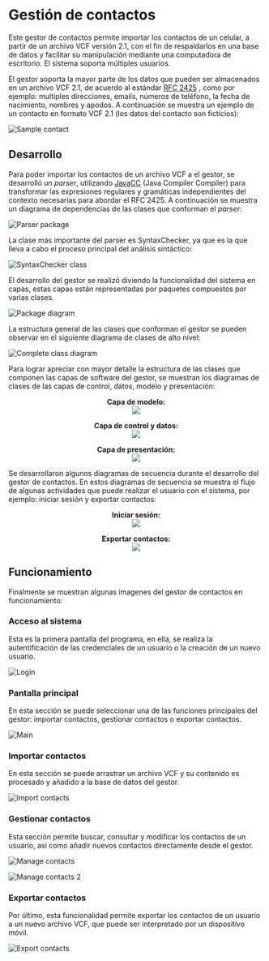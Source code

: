 # Gestión de contactos

Este gestor de contactos permite importar los contactos de un celular, a partir de un archivo VCF versión 2.1, con el fin de respaldarlos en una base de datos y facilitar su manipulación mediante una computadora de escritorio. El sistema soporta múltiples usuarios.

El gestor soporta la mayor parte de los datos que pueden ser almacenados en un archivo VCF 2.1, de acuerdo al estándar 
<a href="https://tools.ietf.org/html/rfc2425">RFC 2425</a>
, como por ejemplo: multiples direcciones, emails, números de teléfono, la fecha de nacimiento, nombres y apodos. A continuación se muestra un ejemplo de un contacto en formato VCF 2.1 (los datos del contacto son ficticios):

![Sample contact](https://github.com/el-cid/gestion-de-contactos/blob/master/screenshots/sample_contact.png)

## Desarrollo

Para poder importar los contactos de un archivo VCF a el gestor, se desarrolló un _parser_, utilizando <a href="https://javacc.org/">JavaCC</a> (Java Compiler Compiler) para transformar las expresiones regulares y gramáticas independientes del contexto necesarias para abordar el RFC 2425. A continuación se muestra un diagrama de dependencias de las clases que conforman el _parser_:

![Parser package](https://github.com/el-cid/gestion-de-contactos/blob/master/screenshots/diagrama%20del%20paquete%20parser.PNG)

La clase más importante del parser es SyntaxChecker, ya que es la que lleva a cabo el proceso principal del análisis sintáctico:

![SyntaxChecker class](https://github.com/el-cid/gestion-de-contactos/blob/master/screenshots/clase%20SyntaxChecker.PNG)

El desarrollo del gestor se realizó diviendo la funcionalidad del sistema en capas, estas capas están representadas por paquetes compuestos por varias clases. 

![Package diagram](https://github.com/el-cid/gestion-de-contactos/blob/master/screenshots/diagrama%20de%20paquetes.png)

La estructura general de las clases que conforman el gestor se pueden observar en el siguiente diagrama de clases de alto nivel:

![Complete class diagram](https://github.com/el-cid/gestion-de-contactos/blob/master/screenshots/diagrama%20clases%20completo.png)

Para lograr apreciar con mayor detalle la estructura de las clases que componen las capas de software del gestor, se muestran los diagramas de clases de las capas de control, datos, modelo y presentación:

<p align="center">
  <b>Capa de modelo:</b><br>
  <img src="https://github.com/el-cid/gestion-de-contactos/blob/master/screenshots/diagrama_clases_modelo.png">
</p>

<p align="center">
  <b>Capa de control y datos:</b><br>
  <img src="https://github.com/el-cid/gestion-de-contactos/blob/master/screenshots/diagrama%20clases%20controlYdata.png">
</p>

<p align="center">
  <b>Capa de presentación:</b><br>
  <img src="https://github.com/el-cid/gestion-de-contactos/blob/master/screenshots/diagrama%20clases%20view.png">
</p>

Se desarrollaron algunos diagramas de secuencia durante el desarrollo del gestor de contactos. En estos diagramas de secuencia se muestra el flujo de algunas actividades que puede realizar el usuario con el sistema, por ejemplo: iniciar sesión y exportar contactos:

<p align="center">
  <b>Iniciar sesión:</b><br>
  <img src="https://github.com/el-cid/gestion-de-contactos/blob/master/screenshots/diagrama%20secuencia%20iniciarSesion.png">
</p>

<p align="center">
  <b>Exportar contactos:</b><br>
  <img src="https://github.com/el-cid/gestion-de-contactos/blob/master/screenshots/diagrama%20secuencia%20exportarContactos.png">
</p>

## Funcionamiento

Finalmente se muestran algunas imagenes del gestor de contactos en funcionamiento:

### Acceso al sistema

Esta es la primera pantalla del programa, en ella, se realiza la autentificación de las credenciales de un usuario o la creación de un nuevo usuario.

![Login](https://github.com/el-cid/gestion-de-contactos/blob/master/screenshots/Screenshot%20from%202019-03-14%2017-25-58.png)

### Pantalla principal

En esta sección se puede seleccionar una de las funciones principales del gestor: importar contactos, gestionar contactos o exportar contactos.

![Main](https://github.com/el-cid/gestion-de-contactos/blob/master/screenshots/main.PNG)

### Importar contactos

En esta sección se puede arrastrar un archivo VCF y su contenido es procesado y añadido a la base de datos del gestor. 

![Import contacts](https://github.com/el-cid/gestion-de-contactos/blob/master/screenshots/importar_1.PNG)

### Gestionar contactos

Esta sección permite buscar, consultar y modificar los contactos de un usuario, así como añadir nuevos contactos directamente desde el gestor.

![Manage contacts](https://github.com/el-cid/gestion-de-contactos/blob/master/screenshots/gestionar.PNG)

![Manage contacts 2](https://github.com/el-cid/gestion-de-contactos/blob/master/screenshots/modificar_contacto.PNG)

### Exportar contactos

Por último, esta funcionalidad permite exportar los contactos de un usuario a un nuevo archivo VCF, que puede ser interpretado por un dispositivo móvil.

![Export contacts](https://github.com/el-cid/gestion-de-contactos/blob/master/screenshots/exportar_contactos.PNG)
